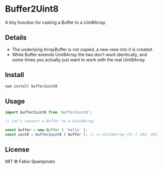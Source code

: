 # Buffer2Uint8

A tiny function for casting a Buffer to a Uint8Array.

## Details

- The underlying ArrayBuffer is not copied, a new view into it is created.
- While Buffer extends Uint8Array the two don't work identically, and some times you actually just want to work with the real Uint8Array.

## Install

```sh
npm install buffer2uint8
```

## Usage

```ts
import buffer2uint8 from 'buffer2uint8';

// Let's convert a Buffer to a Uint8Array

const buffer = new Buffer ( 'hello' );
const uint8 = buffer2uint8 ( buffer ); // => Uint8Array (5) [ 104, 101, 108, 108, 111 ]
```

## License

MIT © Fabio Spampinato

